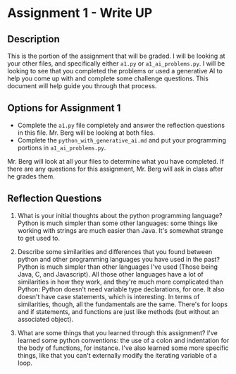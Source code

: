 # Assignment 1 - Write UP

## Description
This is the portion of the assignment that will be graded.  I will be looking at your other files, and specifically either `a1.py` or `a1_ai_problems.py`.  I will be looking to see that you completed the problems or used a generative AI to help you come up with and complete some challenge questions.  This document will help guide you through that process.

## Options for Assignment 1
- Complete the `a1.py` file completely and answer the reflection questions in this file.  Mr. Berg will be looking at both files.
- Complete the `python_with_generative_ai.md` and put your programming portions in `a1_ai_problems.py`.

Mr. Berg will look at all your files to determine what you have completed.  If there are any questions for this assignment, Mr. Berg will ask in class after he grades them.


## Reflection Questions

1. What is your initial thoughts about the python programming language?
Python is much simpler than some other languages: some things like working with strings are much easier than Java. It's somewhat
strange to get used to.


2. Describe some similarities and differences that you found between python and other programming languages you have used in the past?
Python is much simpler than other languages I've used (Those being Java, C, and Javascript). All those other languages have a lot of
similarities in how they work, and they're much more complicated than Python: Python doesn't need variable type declarations, for one.
It also doesn't have case statements, which is interesting. In terms of similarities, though, all the fundamentals are the same. There's
for loops and if statements, and functions are just like methods (but without an associated object).


3. What are some things that you learned through this assignment?
I've learned some python conventions: the use of a colon and indentation for the body of functions, for instance. I've also learned
some more specific things, like that you can't externally modify the iterating variable of a loop.